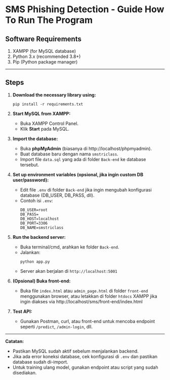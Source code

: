 # SMS Phishing Detection - Guide How To Run The Program

## Software Requirements
1. XAMPP (for MySQL database)
2. Python 3.x (recommended 3.8+)
3. Pip (Python package manager)

---

## Steps

1. **Download the necessary library using:**
   ```
   pip install -r requirements.txt
   ```

2. **Start MySQL from XAMPP:**
   - Buka XAMPP Control Panel.
   - Klik **Start** pada MySQL.

3. **Import the database:**
   - Buka **phpMyAdmin** (biasanya di http://localhost/phpmyadmin).
   - Buat database baru dengan nama `smstriclass`.
   - Import file `data.sql` yang ada di folder `Back-end` ke database tersebut.

4. **Set up environment variables (opsional, jika ingin custom DB user/password):**
   - Edit file `.env` di folder `Back-end` jika ingin mengubah konfigurasi database (DB_USER, DB_PASS, dll).
   - Contoh isi `.env`:
     ```
     DB_USER=root
     DB_PASS=
     DB_HOST=localhost
     DB_PORT=3306
     DB_NAME=smstriclass
     ```

5. **Run the backend server:**
   - Buka terminal/cmd, arahkan ke folder `Back-end`.
   - Jalankan:
     ```
     python app.py
     ```
   - Server akan berjalan di `http://localhost:5001`

6. **(Opsional) Buka front-end:**
   - Buka file `index.html` atau `admin_page.html` di folder `front-end` menggunakan browser, atau letakkan di folder `htdocs` XAMPP jika ingin diakses via http://localhost/sms/front-end/index.html

7. **Test API:**
   - Gunakan Postman, curl, atau front-end untuk mencoba endpoint seperti `/predict`, `/admin-login`, dll.

---

**Catatan:**
- Pastikan MySQL sudah aktif sebelum menjalankan backend.
- Jika ada error koneksi database, cek konfigurasi di `.env` dan pastikan database sudah di-import.
- Untuk training ulang model, gunakan endpoint atau script yang sudah disediakan. 
